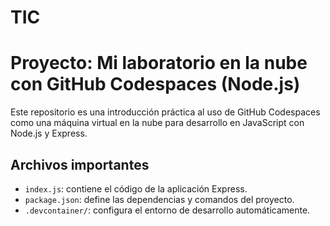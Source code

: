 # TIC

# Proyecto: Mi laboratorio en la nube con GitHub Codespaces (Node.js)

Este repositorio es una introducción práctica al uso de GitHub Codespaces como una máquina virtual en la nube para desarrollo en JavaScript con Node.js y Express.

## Archivos importantes

- `index.js`: contiene el código de la aplicación Express.
- `package.json`: define las dependencias y comandos del proyecto.
- `.devcontainer/`: configura el entorno de desarrollo automáticamente.